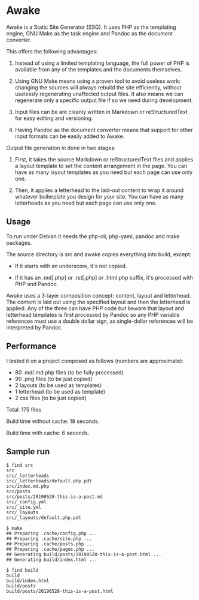Awake
=====

Awake is a Static Site Generator (SSG). It uses PHP as the templating engine, GNU Make as the task engine and Pandoc as the document converter.

This offers the following advantages:

1. Instead of using a limited templating language, the full power of PHP is available from any of the templates and the documents themselves.

2. Using GNU Make means using a proven tool to avoid useless work: changing the sources will always rebuild the site efficiently, without uselessly regenerating unaffected output files. It also means we can regenerate only a specific output file if so we need during development.

3. Input files can be are cleanly written in Markdown or reStructuredText for easy editing and versioning.

4. Having Pandoc as the document converter means that support for other input formats can be easily added to Awake.

Output file generation in done in two stages:

1. First, it takes the source Markdown or reStructuredText files and applies a layout template to set the content arrangement in the page. You can have as many layout templates as you need but each page can use only one.

2. Then, it applies a letterhead to the laid-out content to wrap it around whatever boilerplate you design for your site. You can have as many letterheads as you need but each page can use only one.

Usage
-----

To run under Debian it needs the php-cli, php-yaml, pandoc and make packages.

The source directory is src and awake copies everything into build, except:

* If it starts with an underscore, it's not copied.

* If it has an .md\[.php] or .rst\[.php] or .html.php suffix, it's
  processed with PHP and Pandoc.

Awake uses a 3-layer composition concept: content, layout and letterhead.
The content is laid out using the specified layout and then the letterhead
is applied. Any of the three can have PHP code but beware that layout and
letterhead templates is first processed by Pandoc so any PHP variable
references must use a double dollar sign, as single-dollar references will
be interpreted by Pandoc.

Performance
----------

I tested it on a project composed as follows (numbers are approximate):

* 80 .md/.md.php files (to be fully processed)
* 90 .png files (to be just copied)
* 2 layouts (to be used as templates)
* 1 letterhead (to be used as template)
* 2 css files (to be just copied)

Total: 175 files

Build time without cache: 18 seconds.

Build time with cache: 6 seconds.

Sample run
----------

    $ find src
    src
    src/_letterheads
    src/_letterheads/default.php.pdt
    src/index.md.php
    src/posts
    src/posts/20190528-this-is-a-post.md
    src/_config.yml
    src/_site.yml
    src/_layouts
    src/_layouts/default.php.pdt
    
    $ make
    ## Preparing .cache/config.php ...
    ## Preparing .cache/site.php ...
    ## Preparing .cache/posts.php ...
    ## Preparing .cache/pages.php ...
    ## Generating build/posts/20190528-this-is-a-post.html ...
    ## Generating build/index.html ...
    
    $ find build
    build
    build/index.html
    build/posts
    build/posts/20190528-this-is-a-post.html



